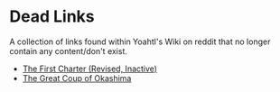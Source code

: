 # Dead Links

A collection of links found within Yoahtl's Wiki on reddit that no longer contain any content/don't exist.

- [The First Charter (Revised, Inactive)](https://www.reddit.com/r/CivYoahtl/wiki/council/charter/first_charter/)
- [The Great Coup of Okashima](https://www.reddit.com/r/CivYoahtl/wiki/laws#wiki_.287rnh.29_the_great_coup_of_okashima=)
